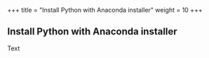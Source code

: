 +++
title = "Install Python with Anaconda installer"
weight = 10
+++

## Install Python with Anaconda installer

Text

